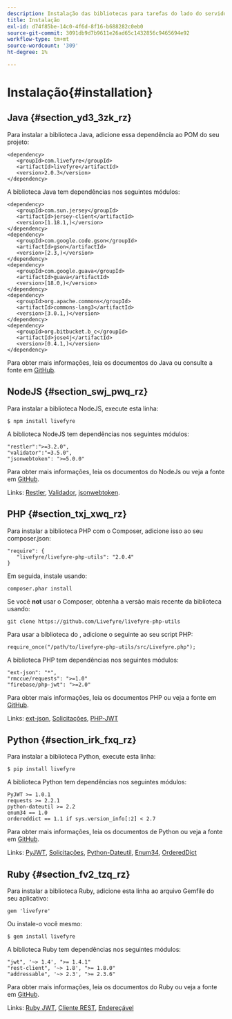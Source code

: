 ```yaml
---
description: Instalação das bibliotecas para tarefas do lado do servidor do Livefyre
title: Instalação
exl-id: d74f85be-14c0-4f6d-8f16-b688282c0eb0
source-git-commit: 3091db9d7b9611e26ad65c1432856c9465694e92
workflow-type: tm+mt
source-wordcount: '309'
ht-degree: 1%

---
```


# Instalação{#installation}


## Java {#section_yd3_3zk_rz}

Para instalar a biblioteca Java, adicione essa dependência ao POM do seu projeto:

```
<dependency> 
   <groupId>com.livefyre</groupId> 
   <artifactId>livefyre</artifactId> 
   <version>2.0.3</version> 
</dependency>
```

A biblioteca Java tem dependências nos seguintes módulos:

```
<dependency> 
   <groupId>com.sun.jersey</groupId> 
   <artifactId>jersey-client</artifactId> 
   <version>[1.18.1,)</version> 
</dependency> 
<dependency> 
   <groupId>com.google.code.gson</groupId> 
   <artifactId>gson</artifactId> 
   <version>[2.3,)</version> 
</dependency> 
<dependency> 
   <groupId>com.google.guava</groupId> 
   <artifactId>guava</artifactId> 
   <version>[18.0,)</version> 
</dependency> 
<dependency> 
   <groupId>org.apache.commons</groupId> 
   <artifactId>commons-lang3</artifactId> 
   <version>[3.0.1,)</version> 
</dependency> 
<dependency> 
   <groupId>org.bitbucket.b_c</groupId> 
   <artifactId>jose4j</artifactId> 
   <version>[0.4.1,)</version> 
</dependency> 
```

Para obter mais informações, leia os documentos do Java ou consulte a fonte em [GitHub](https://github.com/Livefyre/livefyre-java-utils).

## NodeJS {#section_swj_pwq_rz}

Para instalar a biblioteca NodeJS, execute esta linha:

`$ npm install livefyre`

A biblioteca NodeJS tem dependências nos seguintes módulos:

```
"restler":">=3.2.0", 
"validator":"=3.5.0", 
"jsonwebtoken": ">=5.0.0" 
```

Para obter mais informações, leia os documentos do NodeJs ou veja a fonte em [GitHub](https://github.com/Livefyre/livefyre-nodejs-utils).

Links: [Restler](https://github.com/danwrong/restler), [Validador](https://www.npmjs.org/package/validator), [jsonwebtoken](https://github.com/auth0/node-jsonwebtoken).

## PHP {#section_txj_xwq_rz}

Para instalar a biblioteca PHP com o Composer, adicione isso ao seu composer.json:

```
"require": { 
   "livefyre/livefyre-php-utils": "2.0.4" 
}
```

Em seguida, instale usando:

```
composer.phar install 
```

Se você **not** usar o Composer, obtenha a versão mais recente da biblioteca usando:

```
git clone https://github.com/Livefyre/livefyre-php-utils 
```

Para usar a biblioteca do , adicione o seguinte ao seu script PHP:

```
require_once("/path/to/livefyre-php-utils/src/Livefyre.php"); 
```

A biblioteca PHP tem dependências nos seguintes módulos:

```
"ext-json": "*", 
"rmccue/requests": ">=1.0" 
"firebase/php-jwt": ">=2.0" 
```

Para obter mais informações, leia os documentos PHP ou veja a fonte em [GitHub](https://github.com/Livefyre/livefyre-php-utils).

Links: [ext-json](https://www.php.net/manual/en/book.json.php), [Solicitações](https://github.com/rmccue/Requests/), [PHP-JWT](https://github.com/firebase/php-jwt/tree/v2.0.0)

## Python {#section_irk_fxq_rz}

Para instalar a biblioteca Python, execute esta linha:

`$ pip install livefyre`

A biblioteca Python tem dependências nos seguintes módulos:

```
PyJWT >= 1.0.1  
requests >= 2.2.1  
python-dateutil >= 2.2  
enum34 == 1.0  
ordereddict == 1.1 if sys.version_info[:2] < 2.7 
```

Para obter mais informações, leia os documentos de Python ou veja a fonte em [GitHub](https://github.com/Livefyre/livefyre-python-utils).

Links: [PyJWT](https://github.com/progrium/pyjwt), [Solicitações](https://github.com/kennethreitz/requests), [Python-Dateutil](https://pypi.python.org/pypi/python-dateutil), [Enum34](https://pypi.python.org/pypi/enum34), [OrderedDict](https://pypi.python.org/pypi/ordereddict)

## Ruby {#section_fv2_tzq_rz}

Para instalar a biblioteca Ruby, adicione esta linha ao arquivo Gemfile do seu aplicativo:

```
gem 'livefyre' 
```

Ou instale-o você mesmo:

`$ gem install livefyre`

A biblioteca Ruby tem dependências nos seguintes módulos:

```
"jwt", '~> 1.4', ">= 1.4.1"  
"rest-client", '~> 1.8', ">= 1.8.0"  
"addressable", '~> 2.3', ">= 2.3.6" 
```

Para obter mais informações, leia os documentos do Ruby ou veja a fonte em [GitHub](https://github.com/Livefyre/livefyre-ruby-utils).

Links: [Ruby JWT](https://github.com/firebase/php-jwt/tree/v2.0.0), [Cliente REST](https://github.com/rest-client/rest-client/), [Endereçável](https://github.com/sporkmonger/addressable)
